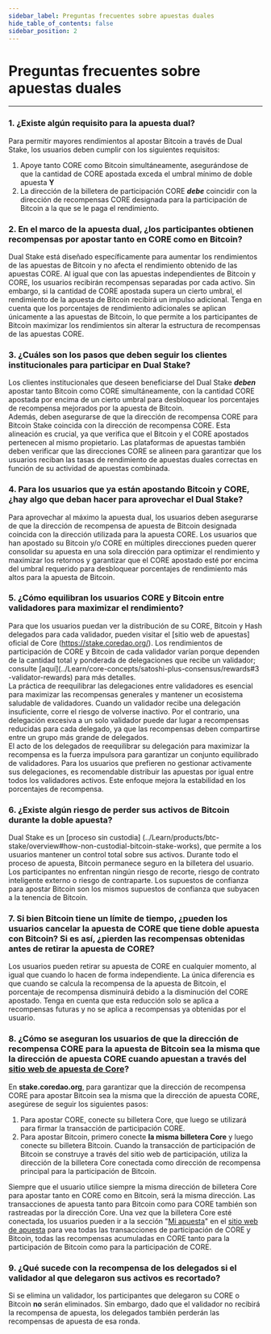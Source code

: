 ```yaml
---
sidebar_label: Preguntas frecuentes sobre apuestas duales
hide_table_of_contents: false
sidebar_position: 2
---
```


# Preguntas frecuentes sobre apuestas duales

---

### 1\. ¿Existe algún requisito para la apuesta dual?

Para permitir mayores rendimientos al apostar Bitcoin a través de Dual Stake, los usuarios deben cumplir con los siguientes requisitos:

1. Apoye tanto CORE como Bitcoin simultáneamente, asegurándose de que la cantidad de CORE apostada exceda el umbral mínimo de doble apuesta **Y**
2. La dirección de la billetera de participación CORE _**debe**_ coincidir con la dirección de recompensas CORE designada para la participación de Bitcoin a la que se le paga el rendimiento.

### 2\. En el marco de la apuesta dual, ¿los participantes obtienen recompensas por apostar tanto en CORE como en Bitcoin?

Dual Stake está diseñado específicamente para aumentar los rendimientos de las apuestas de Bitcoin y no afecta el rendimiento obtenido de las apuestas CORE. Al igual que con las apuestas independientes de Bitcoin y CORE, los usuarios recibirán recompensas separadas por cada activo. Sin embargo, si la cantidad de CORE apostada supera un cierto umbral, el rendimiento de la apuesta de Bitcoin recibirá un impulso adicional. Tenga en cuenta que los porcentajes de rendimiento adicionales se aplican únicamente a las apuestas de Bitcoin, lo que permite a los participantes de Bitcoin maximizar los rendimientos sin alterar la estructura de recompensas de las apuestas CORE.

### 3\. ¿Cuáles son los pasos que deben seguir los clientes institucionales para participar en Dual Stake?

Los clientes institucionales que deseen beneficiarse del Dual Stake _**deben**_ apostar tanto Bitcoin como CORE simultáneamente, con la cantidad CORE apostada por encima de un cierto umbral para desbloquear los porcentajes de recompensa mejorados por la apuesta de Bitcoin.\
Además, deben asegurarse de que la dirección de recompensa CORE para Bitcoin Stake coincida con la dirección de recompensa CORE. Esta alineación es crucial, ya que verifica que el Bitcoin y el CORE apostados pertenecen al mismo propietario. Las plataformas de apuestas también deben verificar que las direcciones CORE se alineen para garantizar que los usuarios reciban las tasas de rendimiento de apuestas duales correctas en función de su actividad de apuestas combinada.

### 4\. Para los usuarios que ya están apostando Bitcoin y CORE, ¿hay algo que deban hacer para aprovechar el Dual Stake?

Para aprovechar al máximo la apuesta dual, los usuarios deben asegurarse de que la dirección de recompensa de apuesta de Bitcoin designada coincida con la dirección utilizada para la apuesta CORE. Los usuarios que han apostado su Bitcoin y/o CORE en múltiples direcciones pueden querer consolidar su apuesta en una sola dirección para optimizar el rendimiento y maximizar los retornos y garantizar que el CORE apostado esté por encima del umbral requerido para desbloquear porcentajes de rendimiento más altos para la apuesta de Bitcoin.

### 5\. ¿Cómo equilibran los usuarios CORE y Bitcoin entre validadores para maximizar el rendimiento?

Para que los usuarios puedan ver la distribución de su CORE, Bitcoin y Hash delegados para cada validador, pueden visitar el [sitio web de apuestas] oficial de Core (https://stake.coredao.org/). Los rendimientos de participación de CORE y Bitcoin de cada validador varían porque dependen de la cantidad total y ponderada de delegaciones que recibe un validador; consulte [aquí](../Learn/core-concepts/satoshi-plus-consensus/rewards#3 -validator-rewards) para más detalles.\
La práctica de reequilibrar las delegaciones entre validadores es esencial para maximizar las recompensas generales y mantener un ecosistema saludable de validadores. Cuando un validador recibe una delegación insuficiente, corre el riesgo de volverse inactivo. Por el contrario, una delegación excesiva a un solo validador puede dar lugar a recompensas reducidas para cada delegado, ya que las recompensas deben compartirse entre un grupo más grande de delegados.\
El acto de los delegados de reequilibrar su delegación para maximizar la recompensa es la fuerza impulsora para garantizar un conjunto equilibrado de validadores. Para los usuarios que prefieren no gestionar activamente sus delegaciones, es recomendable distribuir las apuestas por igual entre todos los validadores activos. Este enfoque mejora la estabilidad en los porcentajes de recompensa.

### 6\. ¿Existe algún riesgo de perder sus activos de Bitcoin durante la doble apuesta?

Dual Stake es un [proceso sin custodia] (../Learn/products/btc-stake/overview#how-non-custodial-bitcoin-stake-works), que permite a los usuarios mantener un control total sobre sus activos. Durante todo el proceso de apuesta, Bitcoin permanece seguro en la billetera del usuario.  Los participantes no enfrentan ningún riesgo de recorte, riesgo de contrato inteligente externo o riesgo de contraparte. Los supuestos de confianza para apostar Bitcoin son los mismos supuestos de confianza que subyacen a la tenencia de Bitcoin.

### 7\. Si bien Bitcoin tiene un límite de tiempo, ¿pueden los usuarios cancelar la apuesta de CORE que tiene doble apuesta con Bitcoin? Si es así, ¿pierden las recompensas obtenidas antes de retirar la apuesta de CORE?

Los usuarios pueden retirar su apuesta de CORE en cualquier momento, al igual que cuando lo hacen de forma independiente. La única diferencia es que cuando se calcula la recompensa de la apuesta de Bitcoin, el porcentaje de recompensa disminuirá debido a la disminución del CORE apostado. Tenga en cuenta que esta reducción solo se aplica a recompensas futuras y no se aplica a recompensas ya obtenidas por el usuario.

### 8\. ¿Cómo se aseguran los usuarios de que la dirección de recompensa CORE para la apuesta de Bitcoin sea la misma que la dirección de apuesta CORE cuando apuestan a través del [sitio web de apuesta de Core](https://stake.coredao.org/)?

En **stake.coredao.org**, para garantizar que la dirección de recompensa CORE para apostar Bitcoin sea la misma que la dirección de apuesta CORE, asegúrese de seguir los siguientes pasos:

1. Para apostar CORE, conecte su billetera Core, que luego se utilizará para firmar la transacción de participación CORE.
2. Para apostar Bitcoin, primero conecte **la misma billetera Core** y luego conecte su billetera Bitcoin. Cuando la transacción de participación de Bitcoin se construye a través del sitio web de participación, utiliza la dirección de la billetera Core conectada como dirección de recompensa principal para la participación de Bitcoin.

Siempre que el usuario utilice siempre la misma dirección de billetera Core para apostar tanto en CORE como en Bitcoin, será la misma dirección. Las transacciones de apuesta tanto para Bitcoin como para CORE también son rastreadas por la dirección Core. Una vez que la billetera Core esté conectada, los usuarios pueden ir a la sección "[Mi apuesta](https://stake.coredao.org/mystake)" en el [sitio web de apuesta](https://stake.coredao.org/) para vea todas las transacciones de participación de CORE y Bitcoin, todas las recompensas acumuladas en CORE tanto para la participación de Bitcoin como para la participación de CORE.

### 9\. ¿Qué sucede con la recompensa de los delegados si el validador al que delegaron sus activos es recortado?

Si se elimina un validador, los participantes que delegaron su CORE o Bitcoin **no** serán eliminados. Sin embargo, dado que el validador no recibirá la recompensa de apuesta, los delegados también perderán las recompensas de apuesta de esa ronda.
